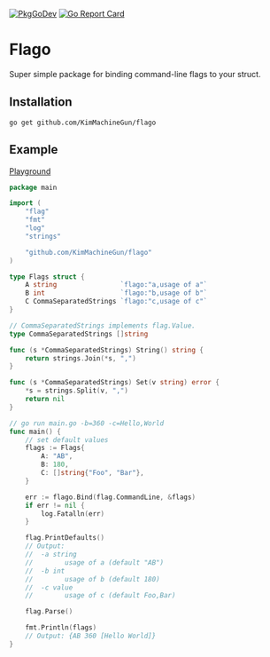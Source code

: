 [![PkgGoDev](https://pkg.go.dev/badge/github.com/KimMachineGun/flago)](https://pkg.go.dev/github.com/KimMachineGun/flago)
[![Go Report Card](https://goreportcard.com/badge/github.com/KimMachineGun/flago)](https://goreportcard.com/report/github.com/KimMachineGun/flago)
# Flago
Super simple package for binding command-line flags to your struct.

## Installation
```
go get github.com/KimMachineGun/flago
```

## Example
[Playground](https://play.golang.org/p/c3HlUPZj1Ot)
```go
package main

import (
	"flag"
	"fmt"
	"log"
	"strings"

	"github.com/KimMachineGun/flago"
)

type Flags struct {
	A string                `flago:"a,usage of a"`
	B int                   `flago:"b,usage of b"`
	C CommaSeparatedStrings `flago:"c,usage of c"`
}

// CommaSeparatedStrings implements flag.Value.
type CommaSeparatedStrings []string

func (s *CommaSeparatedStrings) String() string {
	return strings.Join(*s, ",")
}

func (s *CommaSeparatedStrings) Set(v string) error {
	*s = strings.Split(v, ",")
	return nil
}

// go run main.go -b=360 -c=Hello,World
func main() {
	// set default values
	flags := Flags{
		A: "AB",
		B: 180,
		C: []string{"Foo", "Bar"},
	}

	err := flago.Bind(flag.CommandLine, &flags)
	if err != nil {
		log.Fatalln(err)
	}

	flag.PrintDefaults()
	// Output:
	// 	-a string
	//        usage of a (default "AB")
	//  -b int
	//        usage of b (default 180)
	//  -c value
	//        usage of c (default Foo,Bar)

	flag.Parse()

	fmt.Println(flags)
	// Output: {AB 360 [Hello World]}
}
```
